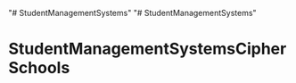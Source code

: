 "# StudentManagementSystems" 
"# StudentManagementSystems" 
# StudentManagementSystemsCipherSchools
